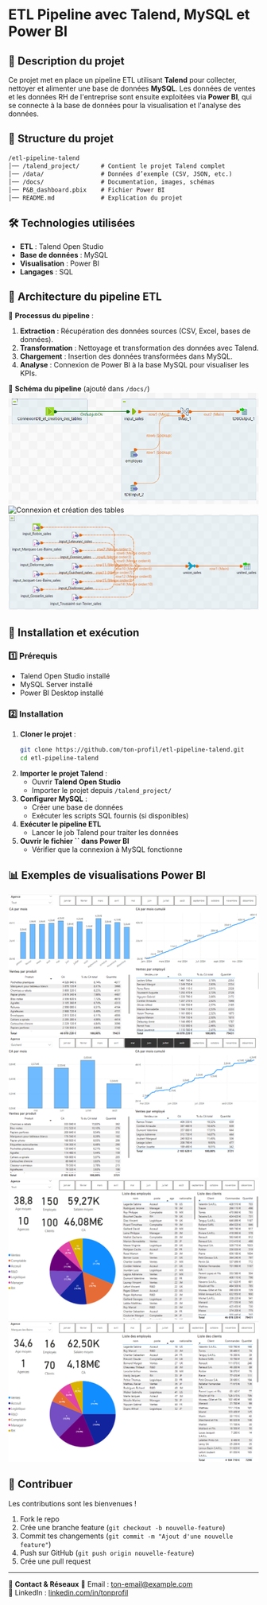 # ETL Pipeline avec Talend, MySQL et Power BI

## 📌 Description du projet

Ce projet met en place un pipeline ETL utilisant **Talend** pour collecter, nettoyer et alimenter une base de données **MySQL**. Les données de ventes et les données RH de l'entreprise sont ensuite exploitées via **Power BI**, qui se connecte à la base de données pour la visualisation et l'analyse des données.

## 📁 Structure du projet

```
/etl-pipeline-talend  
│── /talend_project/      # Contient le projet Talend complet  
│── /data/                # Données d’exemple (CSV, JSON, etc.)  
│── /docs/                # Documentation, images, schémas  
│── P&B_dashboard.pbix    # Fichier Power BI  
│── README.md             # Explication du projet  
```

## 🛠 Technologies utilisées

- **ETL** : Talend Open Studio
- **Base de données** : MySQL
- **Visualisation** : Power BI
- **Langages** : SQL

## 🔄 Architecture du pipeline ETL

📌 **Processus du pipeline** :

1. **Extraction** : Récupération des données sources (CSV, Excel, bases de données).
2. **Transformation** : Nettoyage et transformation des données avec Talend.
3. **Chargement** : Insertion des données transformées dans MySQL.
4. **Analyse** : Connexion de Power BI à la base MySQL pour visualiser les KPIs.

📌 **Schéma du pipeline** (ajouté dans `/docs/`)
![ETL](https://github.com/SamirRabiai/sales_data_analysis/blob/7bb1b5683a42721c79eb234c94c54aeec45d8dec/docs/Etl.png)
![Connexion et création des tables](https://github.com/user-attachments/assets/f52a7872-3e89-4ace-8e5a-dadabaa7b8a7)
![Extraction et aggrégation des ventes](https://github.com/SamirRabiai/sales_data_analysis/blob/7bb1b5683a42721c79eb234c94c54aeec45d8dec/docs/sales.png)


## 🚀 Installation et exécution

### 1️⃣ Prérequis

- Talend Open Studio installé
- MySQL Server installé
- Power BI Desktop installé

### 2️⃣ Installation

1. **Cloner le projet** :
   ```bash
   git clone https://github.com/ton-profil/etl-pipeline-talend.git
   cd etl-pipeline-talend
   ```
2. **Importer le projet Talend** :
   - Ouvrir **Talend Open Studio**
   - Importer le projet depuis `/talend_project/`
3. **Configurer MySQL** :
   - Créer une base de données
   - Exécuter les scripts SQL fournis (si disponibles)
4. **Exécuter le pipeline ETL**
   - Lancer le job Talend pour traiter les données
5. **Ouvrir le fichier **``** dans Power BI**
   - Vérifier que la connexion à MySQL fonctionne

## 📊 Exemples de visualisations Power BI

![BI](https://github.com/SamirRabiai/sales_data_analysis/blob/f715362115b0458c866b8ecde1564d4cafd38d42/docs/pandb1.png)
![BI](https://github.com/SamirRabiai/sales_data_analysis/blob/f715362115b0458c866b8ecde1564d4cafd38d42/docs/pandb2.png)
![BI](https://github.com/SamirRabiai/sales_data_analysis/blob/f715362115b0458c866b8ecde1564d4cafd38d42/docs/pandb3.png)
![BI](https://github.com/SamirRabiai/sales_data_analysis/blob/f715362115b0458c866b8ecde1564d4cafd38d42/docs/pandb4.png)

## 🤝 Contribuer

Les contributions sont les bienvenues !

1. Fork le repo
2. Crée une branche feature (`git checkout -b nouvelle-feature`)
3. Commit tes changements (`git commit -m "Ajout d'une nouvelle feature"`)
4. Push sur GitHub (`git push origin nouvelle-feature`)
5. Crée une pull request


---

🚀 **Contact & Réseaux** 📧 Email : [ton-email@example.com](mailto\:ton-email@example.com)\
🔗 LinkedIn : [linkedin.com/in/tonprofil](https://linkedin.com/in/tonprofil)

